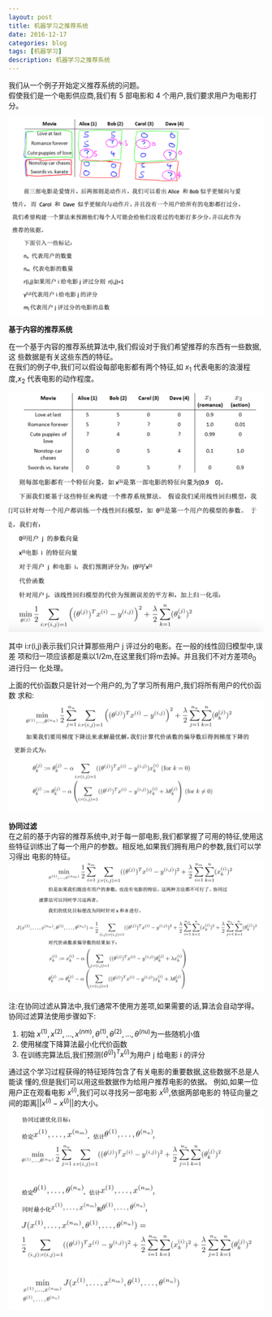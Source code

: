 ```yaml
---
layout: post
title: 机器学习之推荐系统
date: 2016-12-17
categories: blog
tags: [机器学习]
description: 机器学习之推荐系统
---
```


我们从一个例子开始定义推荐系统的问题。    
假使我们是一个电影供应商,我们有 5 部电影和 4 个用户,我们要求用户为电影打分。   

![](https://raw.githubusercontent.com/whuhan2013/myImage/master/machineLearning/class11/p1.png)

**基于内容的推荐系统**    

在一个基于内容的推荐系统算法中,我们假设对于我们希望推荐的东西有一些数据,这 些数据是有关这些东西的特征。    
在我们的例子中,我们可以假设每部电影都有两个特征,如 $x_1$ 代表电影的浪漫程度,$x_2$ 代表电影的动作程度。   

![](https://raw.githubusercontent.com/whuhan2013/myImage/master/machineLearning/class11/p2.png)

其中 i:r(i,j)表示我们只计算那些用户 j 评过分的电影。在一般的线性回归模型中,误差 项和归一项应该都是乘以1/2m,在这里我们将m去掉。并且我们不对方差项$θ_0$ 进行归一 化处理。

上面的代价函数只是针对一个用户的,为了学习所有用户,我们将所有用户的代价函数 求和:
![](https://raw.githubusercontent.com/whuhan2013/myImage/master/machineLearning/class11/p3.png)

**协同过滤**   
在之前的基于内容的推荐系统中,对于每一部电影,我们都掌握了可用的特征,使用这 些特征训练出了每一个用户的参数。相反地,如果我们拥有用户的参数,我们可以学习得出 电影的特征。        
![](https://raw.githubusercontent.com/whuhan2013/myImage/master/machineLearning/class11/p4.png)  

注:在协同过滤从算法中,我们通常不使用方差项,如果需要的话,算法会自动学得。 协同过滤算法使用步骤如下:       
1. 初始 $x^{(1)},x^{(2)},...,x^{(nm)},θ^{(1)},θ^{(2)},...,θ^{(nu)}$为一些随机小值     
2. 使用梯度下降算法最小化代价函数      
3. 在训练完算法后,我们预测$(θ^{(j)})^Tx^{(i)}$为用户 j 给电影 i 的评分   

通过这个学习过程获得的特征矩阵包含了有关电影的重要数据,这些数据不总是人能读
懂的,但是我们可以用这些数据作为给用户推荐电影的依据。 例如,如果一位用户正在观看电影 $x^{(i)}$,我们可以寻找另一部电影 $x^{(j)}$,依据两部电影的
特征向量之间的距离$||x^{(i)}-x^{(j)}||$的大小。     
![](https://raw.githubusercontent.com/whuhan2013/myImage/master/machineLearning/class11/p5.png)  

